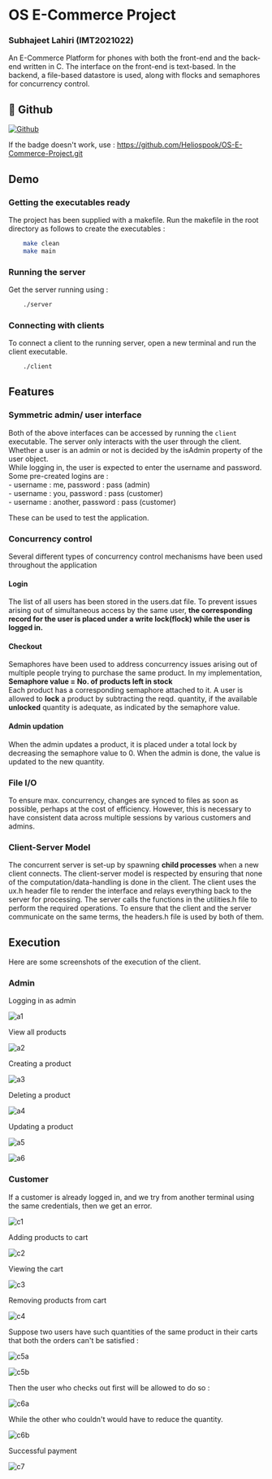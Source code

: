 
# OS E-Commerce Project
### Subhajeet Lahiri (IMT2021022)

An E-Commerce Platform for phones with both the front-end and the back-end written in C. The interface on the front-end is text-based. In the backend, a file-based datastore is used, along with flocks and semaphores for concurrency control.



## 🔗 Github
[![Github](https://img.shields.io/badge/Heliospook-000?style=for-the-badge&logo=github&logoColor=white)](https://github.com/Heliospook/OS-E-Commerce-Project.git)

If the badge doesn't work, use : 
https://github.com/Heliospook/OS-E-Commerce-Project.git


## Demo
### Getting the executables ready
The project has been supplied with a makefile.
Run the makefile in the root directory as follows to create the executables :
```bash
    make clean
    make main
```
### Running the server
Get the server running using :
```bash
    ./server
```
### Connecting with clients
To connect a client to the running server, open a new terminal and run the client executable.
```bash
    ./client
```

## Features

### Symmetric admin/ user interface  
   Both of the above interfaces can be accessed by running the `client` executable. The server only interacts with the user through the client.
Whether a user is an admin or not is decided by the isAdmin property of the user object.  
While logging in, the user is expected to enter the username and password. Some pre-created logins are :   
    - username : me, password : pass (admin)  
    - username : you, password : pass (customer)  
    - username : another, password : pass (customer)

These can be used to test the application.

### Concurrency control

Several different types of concurrency control mechanisms have been used throughout the application

#### Login  
The list of all users has been stored in the users.dat file. To prevent issues arising out of simultaneous access by the same user, **the corresponding record for the user is placed under a write lock(flock) while the user is logged in.**

#### Checkout
Semaphores have been used to address concurrency issues arising out of multiple people trying to purchase the same product. In my implementation,  
**Semaphore value = No. of products left in stock**  
Each product has a corresponding semaphore attached to it. A user is allowed to **lock** a product by subtracting the reqd. quantity, if the available **unlocked** quantity is adequate, as indicated by the semaphore value.

#### Admin updation
When the admin updates a product, it is placed under a total lock by decreasing the semaphore value to 0. When the admin is done, the value is updated to the new quantity.

### File I/O

To ensure max. concurrency, changes are synced to files as soon as possible, perhaps at the cost of efficiency. However, this is necessary to have consistent data across multiple sessions by various customers and admins.


### Client-Server Model 

The concurrent server is set-up by spawning **child processes** when a new client connects. The client-server model is respected by ensuring that none of the computation/data-handling is done in the client. The client uses the ux.h header file to render the interface and relays everything back to the server for processing. The server calls the functions in the utilities.h file to perform the required operations. To ensure that the client and the server communicate on the same terms, the headers.h file is used by both of them.


## Execution

Here are some screenshots of the execution of the client.

### Admin

Logging in as admin 

![a1](https://firebasestorage.googleapis.com/v0/b/shopapp-8e2eb.appspot.com/o/a1.png?alt=media&token=be0539bf-5920-4cc2-9cd3-37c1bd557d05)

View all products 

![a2](https://firebasestorage.googleapis.com/v0/b/shopapp-8e2eb.appspot.com/o/a2.png?alt=media&token=328e1be8-2470-43f6-8203-7aeca018bc5e)

Creating a product 

![a3](https://firebasestorage.googleapis.com/v0/b/shopapp-8e2eb.appspot.com/o/a3.png?alt=media&token=47eb0fdc-f696-4c93-b330-ce2dc5cb46b0)

Deleting a product

![a4](https://firebasestorage.googleapis.com/v0/b/shopapp-8e2eb.appspot.com/o/a4.png?alt=media&token=84071b65-02ab-467a-8e8e-a9310a42c8cb)

Updating a product 

![a5](https://firebasestorage.googleapis.com/v0/b/shopapp-8e2eb.appspot.com/o/a5.png?alt=media&token=6e70465e-f99d-49e2-94f9-99ce58881e7e)

![a6](https://firebasestorage.googleapis.com/v0/b/shopapp-8e2eb.appspot.com/o/a6.png?alt=media&token=cc796cd9-9c96-4e14-a10d-6498fcf8306e)

### Customer

If a customer is already logged in, and we try from another terminal using the same credentials, then we get an error.

![c1](https://firebasestorage.googleapis.com/v0/b/shopapp-8e2eb.appspot.com/o/c1.png?alt=media&token=e4f64440-a7c0-400b-80fd-f2a678172bc8)

Adding products to cart

![c2](https://firebasestorage.googleapis.com/v0/b/shopapp-8e2eb.appspot.com/o/c2.png?alt=media&token=485b31e1-16d4-4337-9a7c-860bff60c481)

Viewing the cart

![c3](https://firebasestorage.googleapis.com/v0/b/shopapp-8e2eb.appspot.com/o/c3.png?alt=media&token=58c492f7-5599-452d-920e-f1bd45fdbcbc)

Removing products from cart

![c4](https://firebasestorage.googleapis.com/v0/b/shopapp-8e2eb.appspot.com/o/c4.png?alt=media&token=2012963c-2813-4ae8-bb69-407de895d0a6)

Suppose two users have such quantities of the same product in their carts that both the orders can't be satisfied :

![c5a](https://firebasestorage.googleapis.com/v0/b/shopapp-8e2eb.appspot.com/o/c5a.png?alt=media&token=2470af59-e683-4226-b4b3-9ff31e7f5321)

![c5b](https://firebasestorage.googleapis.com/v0/b/shopapp-8e2eb.appspot.com/o/c5b.png?alt=media&token=0c53a2d5-3466-4742-b385-6e4f78a97b63)

Then the user who checks out first will be allowed to do so : 

![c6a](https://firebasestorage.googleapis.com/v0/b/shopapp-8e2eb.appspot.com/o/c6a.png?alt=media&token=16d8b0c2-afaf-47d4-bd30-459310474b17)

While the other who couldn't would have to reduce the quantity.

![c6b](https://firebasestorage.googleapis.com/v0/b/shopapp-8e2eb.appspot.com/o/c6b.png?alt=media&token=39d3b2f4-e398-4f78-a0a9-c8f6f72c413f)

Successful payment

![c7](https://firebasestorage.googleapis.com/v0/b/shopapp-8e2eb.appspot.com/o/c7.png?alt=media&token=d3bfafc1-1b33-4187-9e3a-088b2f75bc56)


